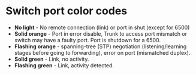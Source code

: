 # Switch port color codes

- **No light** - No remote connection (link) or port in shut (except for 6500)
- **Solid orange** - Port in error disable, Trunk to access port mismatch or
  switch may have a faulty port. Port is shutdown for a 6500.
- **Flashing orange** - spanning-tree (STP) negotiation (listening/learning
  stages before going to forwarding), error on port (mismatched duplex).
- **Solid green** - Link, no activity.
- **Flashing green** - Link, activity detected.
